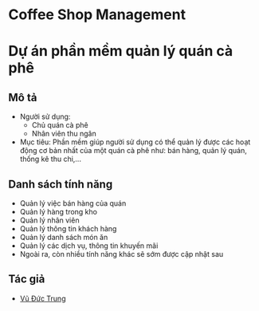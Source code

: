 # Coffee Shop Management
# Dự án phần mềm quản lý quán cà phê
## Mô tả
- Người sử dụng:
  - Chủ quán cà phê
  - Nhân viên thu ngân
- Mục tiêu: Phần mềm giúp người sử dụng có thể quản lý được các hoạt động cơ bản nhất của một quán cà phê như: bán hàng, quản lý quán, thống kê thu chi,...

## Danh sách tính năng
- Quản lý việc bán hàng của quán
- Quản lý hàng trong kho
- Quản lý nhân viên
- Quản lý thông tin khách hàng
- Quản lý danh sách món ăn
- Quản lý các dịch vụ, thông tin khuyến mãi
- Ngoài ra, còn nhiều tính năng khác sẽ sớm được cập nhật sau
		
## Tác giả
* [Vũ Đức Trung](https://www.facebook.com/ductrungg01/)
